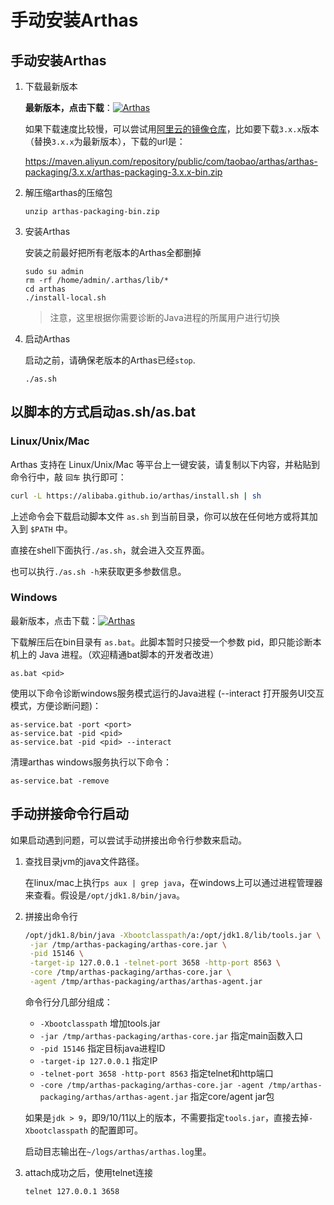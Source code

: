 手动安装Arthas
===

## 手动安装Arthas


1. 下载最新版本

    **最新版本，点击下载**：[![](https://img.shields.io/maven-central/v/com.taobao.arthas/arthas-packaging.svg?style=flat-square "Arthas")](http://repository.sonatype.org/service/local/artifact/maven/redirect?r=central-proxy&g=com.taobao.arthas&a=arthas-packaging&e=zip&c=bin&v=LATEST)


    如果下载速度比较慢，可以尝试用[阿里云的镜像仓库](https://maven.aliyun.com/)，比如要下载`3.x.x`版本（替换`3.x.x`为最新版本），下载的url是：

    https://maven.aliyun.com/repository/public/com/taobao/arthas/arthas-packaging/3.x.x/arthas-packaging-3.x.x-bin.zip



2. 解压缩arthas的压缩包
    ```
    unzip arthas-packaging-bin.zip
    ```

3. 安装Arthas

    安装之前最好把所有老版本的Arthas全都删掉
    ```
    sudo su admin
    rm -rf /home/admin/.arthas/lib/*
    cd arthas
    ./install-local.sh
    ```
    > 注意，这里根据你需要诊断的Java进程的所属用户进行切换

4. 启动Arthas

    启动之前，请确保老版本的Arthas已经`stop`.

    ```
    ./as.sh
    ```

## 以脚本的方式启动as.sh/as.bat

### Linux/Unix/Mac

Arthas 支持在 Linux/Unix/Mac 等平台上一键安装，请复制以下内容，并粘贴到命令行中，敲 `回车` 执行即可：

```bash
curl -L https://alibaba.github.io/arthas/install.sh | sh
```

上述命令会下载启动脚本文件 `as.sh` 到当前目录，你可以放在任何地方或将其加入到 `$PATH` 中。

直接在shell下面执行`./as.sh`，就会进入交互界面。

也可以执行`./as.sh -h`来获取更多参数信息。


### Windows

最新版本，点击下载：[![](https://img.shields.io/maven-central/v/com.taobao.arthas/arthas-packaging.svg?style=flat-square "Arthas")](http://repository.sonatype.org/service/local/artifact/maven/redirect?r=central-proxy&g=com.taobao.arthas&a=arthas-packaging&e=zip&c=bin&v=LATEST)


下载解压后在bin目录有 `as.bat`。此脚本暂时只接受一个参数 pid，即只能诊断本机上的 Java 进程。（欢迎精通bat脚本的开发者改进）

```
as.bat <pid>
```

使用以下命令诊断windows服务模式运行的Java进程 (--interact 打开服务UI交互模式，方便诊断问题)：
```
as-service.bat -port <port>
as-service.bat -pid <pid>
as-service.bat -pid <pid> --interact
```

清理arthas windows服务执行以下命令：
```
as-service.bat -remove
```


## 手动拼接命令行启动

如果启动遇到问题，可以尝试手动拼接出命令行参数来启动。

1. 查找目录jvm的java文件路径。

    在linux/mac上执行`ps aux | grep java`，在windows上可以通过进程管理器来查看。假设是`/opt/jdk1.8/bin/java`。

2. 拼接出命令行

    ```bash
    /opt/jdk1.8/bin/java -Xbootclasspath/a:/opt/jdk1.8/lib/tools.jar \
     -jar /tmp/arthas-packaging/arthas-core.jar \
     -pid 15146 \
     -target-ip 127.0.0.1 -telnet-port 3658 -http-port 8563 \
     -core /tmp/arthas-packaging/arthas-core.jar \
     -agent /tmp/arthas-packaging/arthas/arthas-agent.jar
    ```
    命令行分几部分组成：

    * `-Xbootclasspath` 增加tools.jar
    * `-jar /tmp/arthas-packaging/arthas-core.jar` 指定main函数入口
    * `-pid 15146` 指定目标java进程ID
    * `-target-ip 127.0.0.1` 指定IP
    * `-telnet-port 3658 -http-port 8563` 指定telnet和http端口
    * `-core /tmp/arthas-packaging/arthas-core.jar -agent /tmp/arthas-packaging/arthas/arthas-agent.jar` 指定core/agent jar包

    如果是`jdk > 9`，即9/10/11以上的版本，不需要指定`tools.jar`，直接去掉`-Xbootclasspath` 的配置即可。

    启动目志输出在`~/logs/arthas/arthas.log`里。
3. attach成功之后，使用telnet连接

    ```bash
    telnet 127.0.0.1 3658
    ```



